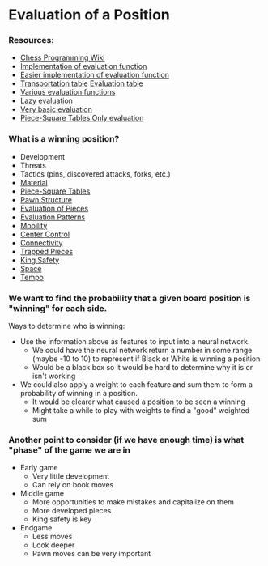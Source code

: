 # Evaluation of a Position
### Resources:
- [Chess Programming Wiki](https://www.chessprogramming.org/Evaluation)
- [Implementation of evaluation function](https://www.chessprogramming.org/CPW-Engine_eval)
- [Easier implementation of evaluation function](https://www.chessprogramming.org/Evaluation_Function_Draft)
- [Transportation table](https://www.chessprogramming.org/Transposition_Table) [Evaluation table](https://www.chessprogramming.org/Evaluation_Hash_Table#Forum_Posts)
- [Various evaluation functions](https://www.chessprogramming.org/Evaluation_Overlap)
- [Lazy evaluation](https://www.chessprogramming.org/Lazy_Evaluation)
- [Very basic evaluation](https://www.chessprogramming.org/Simplified_Evaluation_Function)
- [Piece-Square Tables Only evaluation](https://www.chessprogramming.org/PeSTO%27s_Evaluation_Function)
### What is a winning position?
- Development
- Threats
- Tactics (pins, discovered attacks, forks, etc.)
- [Material](https://www.chessprogramming.org/Material "Material")
- [Piece-Square Tables](https://www.chessprogramming.org/Piece-Square_Tables "Piece-Square Tables")
- [Pawn Structure](https://www.chessprogramming.org/Pawn_Structure "Pawn Structure")
- [Evaluation of Pieces](https://www.chessprogramming.org/Evaluation_of_Pieces "Evaluation of Pieces")
- [Evaluation Patterns](https://www.chessprogramming.org/Evaluation_Patterns "Evaluation Patterns")
- [Mobility](https://www.chessprogramming.org/Mobility "Mobility")
- [Center Control](https://www.chessprogramming.org/Center_Control "Center Control")
- [Connectivity](https://www.chessprogramming.org/Connectivity "Connectivity")
- [Trapped Pieces](https://www.chessprogramming.org/Trapped_Pieces "Trapped Pieces")
- [King Safety](https://www.chessprogramming.org/King_Safety "King Safety")
- [Space](https://www.chessprogramming.org/Space "Space")
- [Tempo](https://www.chessprogramming.org/Tempo "Tempo")

### We want to find the probability that a given board position is "winning" for each side.
Ways to determine who is winning:
- Use the information above as features to input into a neural network.
	- We could have the neural network return a number in some range (maybe -10 to 10) to represent if Black or White is winning a position
	- Would be a black box so it would be hard to determine why it is or isn't working
- We could also apply a weight to each feature and sum them to form a probability of winning in a position.
	- It would be clearer what caused a position to be seen a winning
	- Might take a while to play with weights to find a "good" weighted sum

### Another point to consider (if we have enough time) is what "phase" of the game we are in
- Early game
	- Very little development
	- Can rely on book moves
- Middle game
	- More opportunities to make mistakes and capitalize on them
	- More developed pieces
	- King safety is key
- Endgame
	- Less moves
	- Look deeper
	- Pawn moves can be very important

